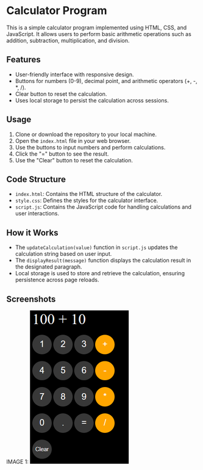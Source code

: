 # Calculator Program

This is a simple calculator program implemented using HTML, CSS, and JavaScript. It allows users to perform basic arithmetic operations such as addition, subtraction, multiplication, and division.

## Features

- User-friendly interface with responsive design.
- Buttons for numbers (0-9), decimal point, and arithmetic operators (+, -, *, /).
- Clear button to reset the calculation.
- Uses local storage to persist the calculation across sessions.

## Usage

1. Clone or download the repository to your local machine.
2. Open the `index.html` file in your web browser.
3. Use the buttons to input numbers and perform calculations.
4. Click the "=" button to see the result.
5. Use the "Clear" button to reset the calculation.

## Code Structure

- `index.html`: Contains the HTML structure of the calculator.
- `style.css`: Defines the styles for the calculator interface.
- `script.js`: Contains the JavaScript code for handling calculations and user interactions.

## How it Works

- The `updateCalculation(value)` function in `script.js` updates the calculation string based on user input.
- The `displayResult(message)` function displays the calculation result in the designated paragraph.
- Local storage is used to store and retrieve the calculation, ensuring persistence across page reloads.

## Screenshots
IMAGE 1:
 ![Calculator Page](appearance/Screenshot%202024-05-09%20135909.png)
